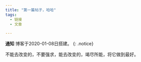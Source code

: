 ```yaml
---
title: "第一篇帖子，哈哈"
tags:
  - 链接
  - 文章

---
```


**通知** 博客于2020-01-08日搭建。
{: .notice}

不能去改变的，不要强求，能去改变的，竭尽所能，将它做到最好。

